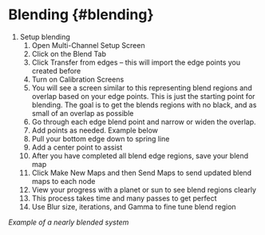 # Blending {#blending}

1.  Setup blending
    1.  Open Multi-Channel Setup Screen
    2.  Click on the Blend Tab
    3.  Click Transfer from edges – this will import the edge points you created before
    4.  Turn on Calibration Screens
    5.  You will see a screen similar to this representing blend regions and overlap based on your edge points. This is just the starting point for blending. The goal is to get the blends regions with no black, and as small of an overlap as possible
    6.  Go through each edge blend point and narrow or widen the overlap.
    7.  Add points as needed. Example below
    8.  Pull your bottom edge down to spring line
    9.  Add a center point to assist
    10.  After you have completed all blend edge regions, save your blend map
    11.  Click Make New Maps and then Send Maps to send updated blend maps to each node
    12.  View your progress with a planet or sun to see blend regions clearly
    13.  This process takes time and many passes to get perfect
    14.  Use Blur size, iterations, and Gamma to fine tune blend region

_Example of a nearly blended system_